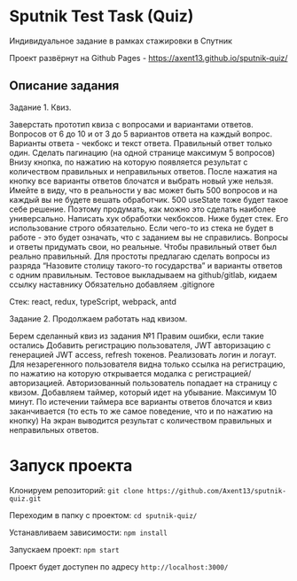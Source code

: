 # Sputnik Test Task (Quiz)

Индивидуальное задание в рамках стажировки в Спутник

Проект развёрнут на Github Pages - https://axent13.github.io/sputnik-quiz/

## Описание задания

Задание 1. Квиз.

Заверстать прототип квиза с вопросами и вариантами ответов. Вопросов от 6 до 10 и от 3 до 5 вариантов ответа на каждый вопрос.
Варианты ответа - чекбокс и текст ответа. Правильный ответ только один.
Сделать пагинацию (на одной странице максимум 5 вопросов)
Внизу кнопка, по нажатию на которую появляется результат с количеством правильных и неправильных ответов.
После нажатия на кнопку все варианты ответов блочатся и выбрать новый уже нельзя.
Имейте в виду, что в реальности у вас может быть 500 вопросов и на каждый вы не будете вешать обработчик. 500 useState тоже будет такое себе решение. Поэтому продумать, как можно это сделать наиболее универсально.
Написать хук обработки чекбоксов.
Ниже будет стек. Его использование строго обязательно. Если чего-то из стека не будет в работе - это будет означать, что с заданием вы не справились.
Вопросы и ответы придумать свои, но реальные. Чтобы правильный ответ был реально правильный. Для простоты предлагаю сделать вопросы из разряда “Назовите столицу такого-то государства” и варианты ответов с одним правильным.
Тестовое выкладываем на github/gitlab, кидаем ссылку наставнику
Обязательно добавляем .gitignore

Стек: react, redux, typeScript, webpack, antd

Задание 2. Продолжаем работать над квизом.

Берем сделанный квиз из задания №1
Правим ошибки, если такие остались
Добавить регистрацию пользователя, JWT авторизацию с генерацией JWT access, refresh токенов.
Реализовать логин и логаут.
Для незарегенного пользователя видна только ссылка на регистрацию, по нажатию на которую открывается модалка с регистрацией/авторизацией.
Авторизованный пользователь попадает на страницу с квизом.
Добавляем таймер, который идет на убывание. Максимум 10 минут. По истечении таймера все варианты ответов блочатся и квиз заканчивается (то есть то же самое поведение, что и по нажатию на кнопку)
На экран выводится результат с количеством правильных и неправильных ответов.

# Запуск проекта

Клонируем репозиторий:
`git clone https://github.com/Axent13/sputnik-quiz.git`

Переходим в папку с проектом:
`cd sputnik-quiz/`

Устанавливаем зависимости:
`npm install`

Запускаем проект:
`npm start`

Проект будет доступен по адресу `http://localhost:3000/`
